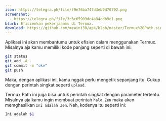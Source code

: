 ```yaml
---
icon: https://telegra.ph/file/f9e76ba747d3eb9d70792.png
screenshot:
  - https://telegra.ph/file/3c3c65909dc4a84cdb9e1.png
blurb: Efisienkan pekerjaanmu di Termux.
download: https://github.com/mzaini30/apk/blob/master/Termux%20Path.signed.apk
---
```


Aplikasi ini akan membantumu untuk efisien dalam menggunakan Termux. Misalnya aja kamu memiliki kode panjang seperti di bawah ini:

```bash
git status
git add -A .
git commit -m "oke"
git push
```

Maka, dengan aplikasi ini, kamu nggak perlu mengetik sepanjang itu. Cukup dengan perintah singkat seperti `upload`.

Termux Path ini juga bisa untuk perintah singkat dengan parameter tertentu. Misalnya aja kamu ingin membuat perintah `halo Zen` maka akan memghasilkan `Ini adalah Zen`. Nah, kodenya itu seperti ini:

```bash
Ini adalah $1
```
